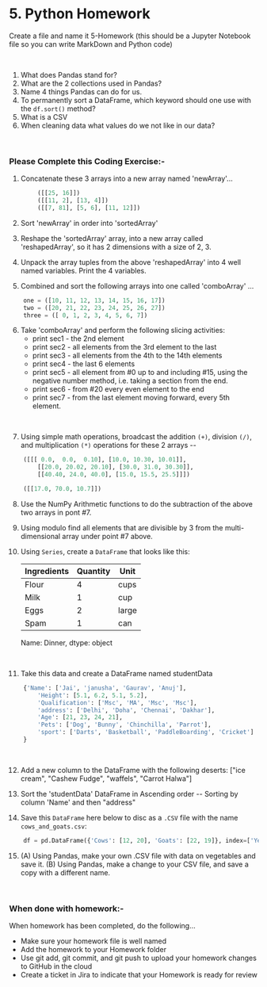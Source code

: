 # 5. Python Homework

Create a file and name it 5-Homework (this should be a Jupyter Notebook file so you can write MarkDown and Python code)

<br>

1. What does Pandas stand for?
1. What are the 2 collections used in Pandas?
1. Name 4 things Pandas can do for us.
1. To permanently sort a DataFrame, which keyword should one use with the `df.sort()` method?
1. What is a CSV
1. When cleaning data what values do we not like in our data?

<br>

### **Please Complete this Coding Exercise:-**

1. Concatenate these 3 arrays into a new array named 'newArray'...

```python
        ([[25, 16]])
        ([[11, 2], [13, 4]])
        ([[7, 81], [5, 6], [11, 12]])
```

2. Sort 'newArray' in order into 'sortedArray'

3. Reshape the 'sortedArray' array, into a new array called 'reshapedArray', so it has 2 dimensions with a size of 2, 3.

4. Unpack the array tuples from the above 'reshapedArray'  into 4 well named variables. Print the 4 variables.

5. Combined and sort the following arrays into one called 'comboArray' ...

```python
    one = ([10, 11, 12, 13, 14, 15, 16, 17])
    two = ([20, 21, 22, 23, 24, 25, 26, 27])
    three = ([ 0, 1, 2, 3, 4, 5, 6, 7])
```

6. Take 'comboArray' and perform the following slicing activities:
    - print sec1 - the 2nd element
    - print sec2 - all elements from the 3rd element to the last
    - print sec3 - all elements from the 4th to the 14th elements
    - print sec4 - the last 6 elements
    - print sec5 - all element from #0 up to and including #15, using the negative number method, i.e. taking a section from the end.
    - print sec6 - from #20 every even element to the end
    - print sec7 - from the last element moving forward, every 5th element.

<br>

7. Using simple math operations, broadcast the addition `(+)`, division `(/)`, and multiplication `(*)` operations for these 2 arrays --

```python
    ([[[ 0.0,  0.0,  0.10], [10.0, 10.30, 10.01]],
        [[20.0, 20.02, 20.10], [30.0, 31.0, 30.30]],
        [[40.40, 24.0, 40.0], [15.0, 15.5, 25.5]]])

    ([[17.0, 70.0, 10.7]])
```

8. Use the NumPy Arithmetic functions to do the subtraction of the above two arrays in pont #7.

9. Using modulo find all elements that are divisible by 3 from the multi-dimensional array under point #7 above.

10. Using `Series`, create a `DataFrame` that looks like this:

    | Ingredients | Quantity | Unit |
    |----|----|----|
    | Flour | 4 | cups |
    | Milk | 1 | cup |
    | Eggs | 2 | large |
    | Spam | 1 | can |

    Name: Dinner, dtype: object

<br>

11. Take this data and create a DataFrame named studentData

```Python
    {'Name': ['Jai', 'janusha', 'Gaurav', 'Anuj'],
        'Height': [5.1, 6.2, 5.1, 5.2],
        'Qualification': ['Msc', 'MA', 'Msc', 'Msc'],
        'address': ['Delhi', 'Doha', 'Chennai', 'Dakhar'],
        'Age': [21, 23, 24, 21],
        'Pets': ['Dog', 'Bunny', 'Chinchilla', 'Parrot'],
        'sport': ['Darts', 'Basketball', 'PaddleBoarding', 'Cricket']
    }
```

<br>

12. Add a new column to the DataFrame with the following deserts:
        ["ice cream", "Cashew Fudge", "waffels", "Carrot Halwa"]

13. Sort the 'studentData' DataFrame in Ascending order -- Sorting by column 'Name' and then "address"

14. Save this `DataFrame` here below to disc as a `.CSV` file with the name `cows_and_goats.csv`:

```python
    df = pd.DataFrame({'Cows': [12, 20], 'Goats': [22, 19]}, index=['Year 1', 'Year 2'])
```

15. (A) Using Pandas, make your own .CSV file with data on vegetables and save it. (B) Using Pandas, make a change to your CSV file, and save a copy with a different name.

<br>

### **When done with homework:-**

When homework has been completed, do the following...

- Make sure your homework file is well named
- Add the homework to your Homework folder
- Use  git add, git commit, and git push to upload your homework changes to GitHub in the cloud
- Create a ticket in Jira to indicate that your Homework is ready for review
